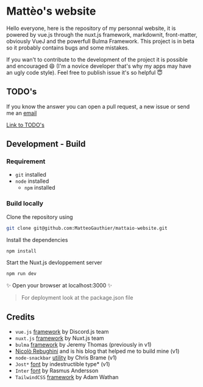 # Mattèo's website
Hello everyone, here is the repository of my personnal website, it is powered by vue.js through the nuxt.js framework, markdownit, front-matter, obviously VueJ and the powerfull Bulma Framework. This project is in beta so it probably contains bugs and some mistakes.

If you wan't to contribute to the development of the project it is possible and encouraged 😄 (I'm a novice developer that's why my apps may have an ugly code style). Feel free to publish issue it's so helpful 😇

## TODO's
If you know the answer you can open a pull request, a new issue or send me an [email](mailto:matteo.gauthier@gmail.com)

[Link to TODO's](/TODOS.md)

## Development - Build

### Requirement
* `git` installed
* `node` installed
  * `npm` installed


### Build locally
Clone the repository using
```bash
git clone git@github.com:MatteoGauthier/mattaio-website.git
```

Install the dependencies
```markdown
npm install
```

Start the Nuxt.js devloppement server
```bash
npm run dev
```
✨ Open your browser at localhost:3000 ✨

> For deployment look at the package.json file
## Credits
* `vue.js` [framework](https://github.com/vuejs/vue) by Discord.js team
* `nuxt.js` [framework](https://github.com/nuxt/nuxt.js) by Nuxt.js team
* `bulma` [framework](bulma.io) by Jeremy Thomas (previously in v1)
* [Nicolò Rebughini](https://github.com/nirebu) and is his blog that helped me to build mine (v1)
* `node-snackbar` [utility](https://github.com/polonel/SnackBar) by Chris Brame (v1)
* `Jost*` [font](https://indestructibletype.com/Jost.html) by indestructible type* (v1)
* `Inter` [font](https://rsms.me/inter/) by Rasmus Andersson
* `TailwindCSS` [framework](https://tailwindcss.com/) by Adam Wathan
